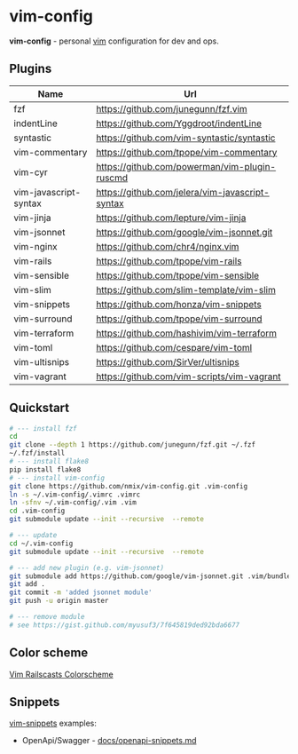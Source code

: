 # vim-config

**vim-config** - personal [vim](https://vim8.org) configuration for dev and ops.

## Plugins

Name | Url
---|---
fzf | https://github.com/junegunn/fzf.vim
indentLine | https://github.com/Yggdroot/indentLine
syntastic | https://github.com/vim-syntastic/syntastic
vim-commentary | https://github.com/tpope/vim-commentary
vim-cyr | https://github.com/powerman/vim-plugin-ruscmd
vim-javascript-syntax | https://github.com/jelera/vim-javascript-syntax
vim-jinja | https://github.com/lepture/vim-jinja
vim-jsonnet | https://github.com/google/vim-jsonnet.git
vim-nginx | https://github.com/chr4/nginx.vim
vim-rails | https://github.com/tpope/vim-rails
vim-sensible | https://github.com/tpope/vim-sensible
vim-slim | https://github.com/slim-template/vim-slim
vim-snippets | https://github.com/honza/vim-snippets
vim-surround | https://github.com/tpope/vim-surround
vim-terraform | https://github.com/hashivim/vim-terraform
vim-toml | https://github.com/cespare/vim-toml
vim-ultisnips | https://github.com/SirVer/ultisnips
vim-vagrant | https://github.com/vim-scripts/vim-vagrant


## Quickstart
```bash
# --- install fzf
cd
git clone --depth 1 https://github.com/junegunn/fzf.git ~/.fzf
~/.fzf/install
# --- install flake8
pip install flake8
# --- install vim-config
git clone https://github.com/nmix/vim-config.git .vim-config
ln -s ~/.vim-config/.vimrc .vimrc
ln -sfnv ~/.vim-config/.vim .vim
cd .vim-config
git submodule update --init --recursive  --remote

# --- update
cd ~/.vim-config
git submodule update --init --recursive  --remote

# --- add new plugin (e.g. vim-jsonnet)
git submodule add https://github.com/google/vim-jsonnet.git .vim/bundle/vim-jsonnet
git add .
git commit -m 'added jsonnet module'
git push -u origin master

# --- remove module
# see https://gist.github.com/myusuf3/7f645819ded92bda6677
```

## Color scheme

[Vim Railscasts Colorscheme](https://camo.githubusercontent.com/4b023462be7f0557c5d39db005dbe6a023c90ccd5d77e9ac6765ab2726b04493/68747470733a2f2f7261772e6769746875622e636f6d2f6a706f2f76696d2d7261696c7363617374732d7468656d652f6d61737465722f73637265656e73686f745f6775692e6a7067)


## Snippets

[vim-snippets](https://github.com/honza/vim-snippets) examples:

* OpenApi/Swagger - [docs/openapi-snippets.md](docs/openapi-snippets.md)
